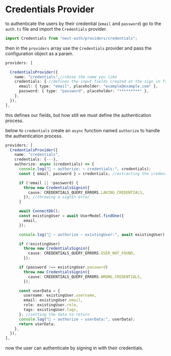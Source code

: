 <!-- @format -->

# Credentials Provider

to authenticate the users by their credential (`email` and `password`) go to the `auth.ts` file and import the `Credentials` provider.

```typescript
import Credentials from "next-auth/providers/credentials";
```

then in the `providers` array use the `Credentials` provider and pass the configuration object as a param.

```typescript
providers: [

  CredentialsProvider({
    name: "credentials",//chose the name you like
    credentials: { //defines the input fields created at the sign in from, access at /api/auth/signin
      email: { type: "email", placeholder: "example@example.com" },
      password: { type: "password", placeholder: "*********" },
    },
  }),
],
```

this defines our fields, but how still we must define the authentication process.

below to `credentials` create an `async` function named `authorize` to handle the authentication process.

```typescript
providers: [
  CredentialsProvider({
    name: "credentials",
    credentials: {---},
    authorize: async (credentials) => {
      console.log("🚀 ~ authorize: ~ credentials:", credentials);
      const { email, password } = credentials; //extracting the credentials

      if (!email || !password) {
        throw new CredentialsSignin({
          cause: CREDENTIALS_QUERY_ERRORS.LAKING_CREDENTIALS,
        }); //throwing a signIn error
      }

      await ConnectDb();
      const existingUser = await UserModel.findOne({
        email,
      });

      console.log("🚀 ~ authorize ~ existingUser:", await existingUser);

      if (!existingUser)
        throw new CredentialsSignin({
          cause: CREDENTIALS_QUERY_ERRORS.USER_NOT_FOUND,
        });

      if (password !== existingUser.password)
        throw new CredentialsSignin({
          cause: CREDENTIALS_QUERY_ERRORS.WRONG_CREDENTIALS,
        });

      const userData = {
        username: existingUser.username,
        email: existingUser.email,
        role: existingUser.role,
        tags: existingUser.tags,
      }; //setting the data to return
      console.log("🚀 ~ authorize ~ userData:", userData);
      return userData;
    },
  }),
],
```

now the user can authenticate by signing in with their credentials.

